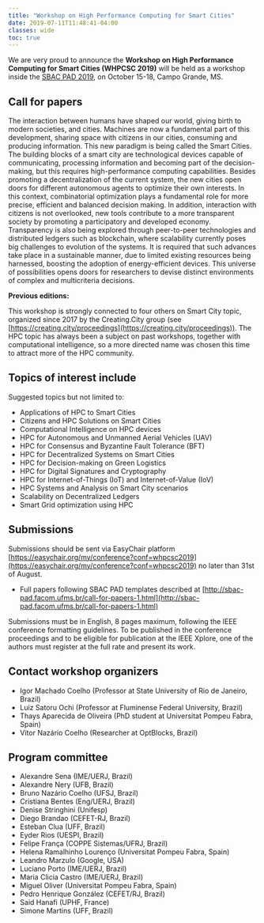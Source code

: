 ```yaml
---
title: "Workshop on High Performance Computing for Smart Cities"
date: 2019-07-11T11:48:41-04:00
classes: wide
toc: true
---
```


We are very proud to announce the **Workshop on High Performance Computing for Smart Cities (WHPCSC 2019)** will be held as a workshop inside the [SBAC PAD 2019](http://sbac-pad.facom.ufms.br/), on October 15-18, Campo Grande, MS.

## Call for papers

The interaction between humans have shaped our world, giving birth to modern
societies, and cities. Machines are now a fundamental part of this development,
sharing space with citizens in our cities, consuming and producing information. This
new paradigm is being called the Smart Cities. The building blocks of a smart city are
technological devices capable of communicating, processing information and
becoming part of the decision-making, but this requires high-performance computing
capabilities. Besides promoting a decentralization of the current system, the new
cities open doors for different autonomous agents to optimize their own interests. In
this context, combinatorial optimization plays a fundamental role for more precise,
efficient and balanced decision making. In addition, interaction with citizens is not
overlooked, new tools contribute to a more transparent society by promoting a
participatory and developed economy. Transparency is also being explored through
peer-to-peer technologies and distributed ledgers such as blockchain, where
scalability currently poses big challenges to evolution of the systems. It is required
that such advances take place in a sustainable manner, due to limited existing
resources being harnessed, boosting the adoption of energy-efficient devices. This
universe of possibilities opens doors for researchers to devise distinct environments
of complex and multicriteria decisions.

**Previous editions:**

This workshop is strongly connected to four others on Smart City topic, organized
since 2017 by the Creating.City group (see [https://creating.city/proceedings](https://creating.city/proceedings)). The
HPC topic has always been a subject on past workshops, together with computational
intelligence, so a more directed name was chosen this time to attract more of the HPC
community.

## Topics of interest include

Suggested topics but not limited to:

* Applications of HPC to Smart Cities
* Citizens and HPC Solutions on Smart Cities
* Computational Intelligence on HPC devices
* HPC for Autonomous and Unmanned Aerial Vehicles (UAV)
* HPC for Consensus and Byzantine Fault Tolerance (BFT)
* HPC for Decentralized Systems on Smart Cities
* HPC for Decision-making on Green Logistics
* HPC for Digital Signatures and Cryptography
* HPC for Internet-of-Things (IoT) and Internet-of-Value (IoV)
* HPC Systems and Analysis on Smart City scenarios
* Scalability on Decentralized Ledgers
* Smart Grid optimization using HPC

## Submissions

Submissions should be sent via EasyChair platform [https://easychair.org/my/conference?conf=whpcsc2019](https://easychair.org/my/conference?conf=whpcsc2019) no later than 31st of August.

* Full papers following SBAC PAD templates described at [http://sbac-pad.facom.ufms.br/call-for-papers-1.html](http://sbac-pad.facom.ufms.br/call-for-papers-1.html)

Submissions must be in English, 8 pages maximum, following the IEEE conference formatting guidelines. To be published in the conference proceedings and to be eligible for publication at the IEEE Xplore, one of the authors must register at the full rate and present its work.


## Contact workshop organizers

* Igor Machado Coelho (Professor at State University of Rio de Janeiro, Brazil)
* Luiz Satoru Ochi (Professor at Fluminense Federal University, Brazil)
* Thays Aparecida de Oliveira (PhD student at Universitat Pompeu Fabra, Spain)
* Vitor Nazário Coelho (Researcher at OptBlocks, Brazil)

## Program committee
* Alexandre Sena (IME/UERJ, Brazil)
* Alexandre Nery (UFB, Brazil)
* Bruno Nazário Coelho (UFSJ, Brazil)
* Cristiana Bentes (Eng/UERJ, Brazil)
* Denise Stringhini (Unifesp)
* Diego Brandao (CEFET-RJ, Brazil)
* Esteban Clua (UFF, Brazil)
* Eyder Rios (UESPI, Brazil)
* Felipe França (COPPE Sistemas/UFRJ, Brazil)
* Helena Ramalhinho Lourenço (Universitat Pompeu Fabra, Spain)
* Leandro Marzulo (Google, USA)
* Luciano Porto (IME/UERJ, Brazil)
* Maria Clicia Castro (IME/UERJ, Brazil)
* Miguel Oliver (Universitat Pompeu Fabra, Spain)
* Pedro Henrique González (CEFET/RJ, Brazil)
* Said Hanafi (UPHF, France)
* Simone Martins (UFF, Brazil)
